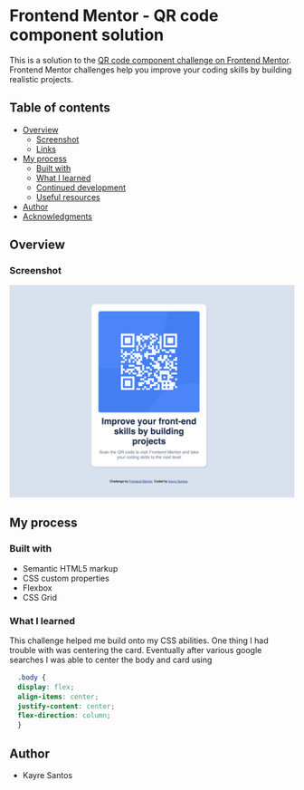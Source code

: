 # Frontend Mentor - QR code component solution

This is a solution to the [QR code component challenge on Frontend Mentor](https://www.frontendmentor.io/challenges/qr-code-component-iux_sIO_H). Frontend Mentor challenges help you improve your coding skills by building realistic projects.

## Table of contents

- [Overview](#overview)
  - [Screenshot](#screenshot)
  - [Links](#links)
- [My process](#my-process)
  - [Built with](#built-with)
  - [What I learned](#what-i-learned)
  - [Continued development](#continued-development)
  - [Useful resources](#useful-resources)
- [Author](#author)
- [Acknowledgments](#acknowledgments)



## Overview

### Screenshot

![](./screenshot.png)



## My process

### Built with

- Semantic HTML5 markup
- CSS custom properties
- Flexbox
- CSS Grid


### What I learned

This challenge helped me build onto my CSS abilities. One thing I had trouble with was centering the card. Eventually after various google searches I was able to center the body and card using

```css
  .body {
  display: flex;
  align-items: center;
  justify-content: center;
  flex-direction: column;
  }
```


## Author

- Kayre Santos
